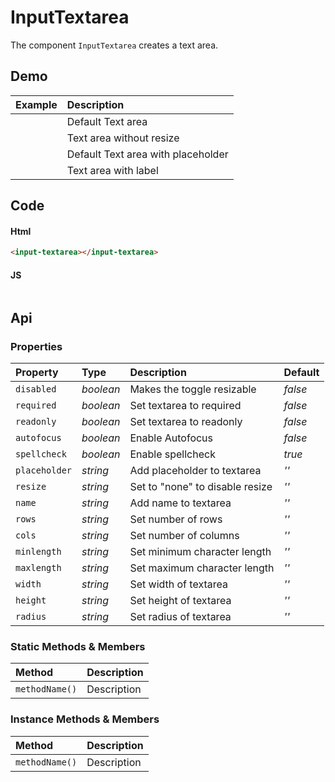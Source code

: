 # InputTextarea

The component `InputTextarea` creates a text area.

## Demo

| Example | Description |
| :--- | :--- |
| <input-textarea></input-textarea> | Default Text area |
| <input-textarea resize="none"></input-textarea> | Text area without resize |
| <input-textarea placeholder="Type in me"></input-textarea> | Default Text area with placeholder |
| <input-textarea label="Label"></input-textarea> | Text area with label |

## Code

#### Html
```html
<input-textarea></input-textarea>
```

#### JS
```js

```

## Api

### Properties

| Property | Type | Description | Default |
| :--- | :--- | :--- | :--- |
| `disabled` | *boolean* | Makes the toggle resizable | *false* |
| `required` | *boolean* | Set textarea to required | *false* |
| `readonly` | *boolean* | Set textarea to readonly | *false* |
| `autofocus` | *boolean* | Enable Autofocus | *false* |
| `spellcheck` | *boolean* | Enable spellcheck | *true* |
| `placeholder` | *string* | Add placeholder to textarea | *''* |
| `resize` | *string* | Set to "none" to disable resize | *''* |
| `name` | *string* | Add name to textarea | *''* |
| `rows` | *string* | Set number of rows | *''* |
| `cols` | *string* | Set number of columns | *''* |
| `minlength` | *string* | Set minimum character length | *''* |
| `maxlength` | *string* | Set maximum character length | *''* |
| `width` | *string* | Set width of textarea | *''* |
| `height` | *string* | Set height of textarea | *''* |
| `radius` | *string* | Set radius of textarea | *''* |

### Static Methods & Members

| Method | Description |
| :--- | :--- |
| `methodName()` | Description |

### Instance Methods & Members

| Method | Description |
| :--- | :--- |
| `methodName()` | Description |
